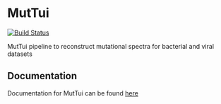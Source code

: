 # MutTui

[![Build Status](https://github.com/chrisruis/workflows/MutTui-CI/badge.svg)](https://github.com/chrisruis/MutTui/actions)

MutTui pipeline to reconstruct mutational spectra for bacterial and viral datasets

## Documentation

Documentation for MutTui can be found [here](https://chrisruis.github.io/MutTui)
